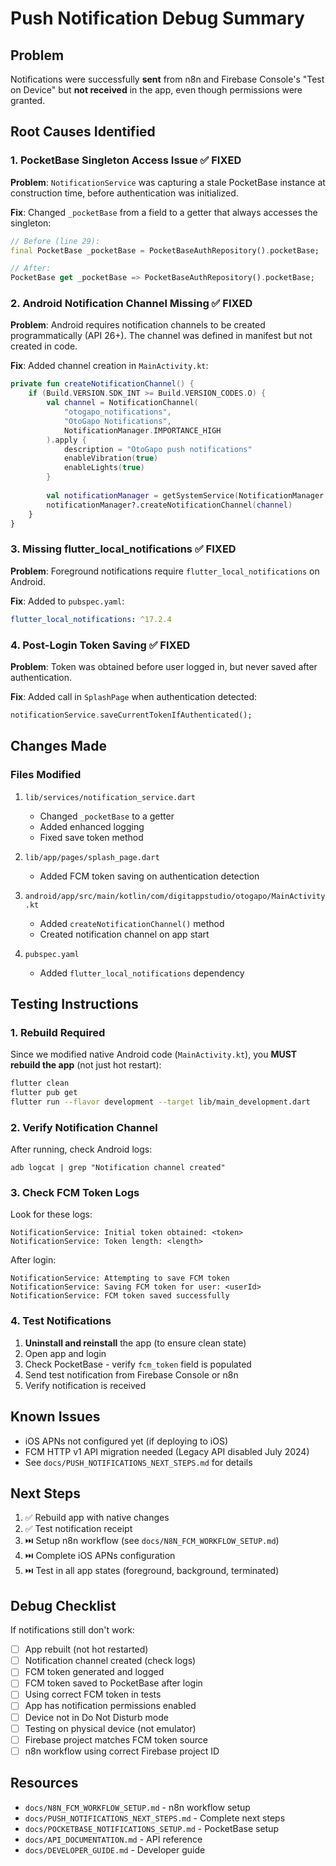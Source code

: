 # Push Notification Debug Summary

## Problem

Notifications were successfully **sent** from n8n and Firebase Console's "Test on Device" but **not received** in the app, even though permissions were granted.

## Root Causes Identified

### 1. PocketBase Singleton Access Issue ✅ FIXED
**Problem**: `NotificationService` was capturing a stale PocketBase instance at construction time, before authentication was initialized.

**Fix**: Changed `_pocketBase` from a field to a getter that always accesses the singleton:
```dart
// Before (line 29):
final PocketBase _pocketBase = PocketBaseAuthRepository().pocketBase;

// After:
PocketBase get _pocketBase => PocketBaseAuthRepository().pocketBase;
```

### 2. Android Notification Channel Missing ✅ FIXED
**Problem**: Android requires notification channels to be created programmatically (API 26+). The channel was defined in manifest but not created in code.

**Fix**: Added channel creation in `MainActivity.kt`:
```kotlin
private fun createNotificationChannel() {
    if (Build.VERSION.SDK_INT >= Build.VERSION_CODES.O) {
        val channel = NotificationChannel(
            "otogapo_notifications",
            "OtoGapo Notifications",
            NotificationManager.IMPORTANCE_HIGH
        ).apply {
            description = "OtoGapo push notifications"
            enableVibration(true)
            enableLights(true)
        }
        
        val notificationManager = getSystemService(NotificationManager::class.java)
        notificationManager?.createNotificationChannel(channel)
    }
}
```

### 3. Missing flutter_local_notifications ✅ FIXED
**Problem**: Foreground notifications require `flutter_local_notifications` on Android.

**Fix**: Added to `pubspec.yaml`:
```yaml
flutter_local_notifications: ^17.2.4
```

### 4. Post-Login Token Saving ✅ FIXED
**Problem**: Token was obtained before user logged in, but never saved after authentication.

**Fix**: Added call in `SplashPage` when authentication detected:
```dart
notificationService.saveCurrentTokenIfAuthenticated();
```

## Changes Made

### Files Modified
1. `lib/services/notification_service.dart`
   - Changed `_pocketBase` to a getter
   - Added enhanced logging
   - Fixed save token method

2. `lib/app/pages/splash_page.dart`
   - Added FCM token saving on authentication detection

3. `android/app/src/main/kotlin/com/digitappstudio/otogapo/MainActivity.kt`
   - Added `createNotificationChannel()` method
   - Created notification channel on app start

4. `pubspec.yaml`
   - Added `flutter_local_notifications` dependency

## Testing Instructions

### 1. Rebuild Required
Since we modified native Android code (`MainActivity.kt`), you **MUST rebuild the app** (not just hot restart):

```bash
flutter clean
flutter pub get
flutter run --flavor development --target lib/main_development.dart
```

### 2. Verify Notification Channel
After running, check Android logs:
```
adb logcat | grep "Notification channel created"
```

### 3. Check FCM Token Logs
Look for these logs:
```
NotificationService: Initial token obtained: <token>
NotificationService: Token length: <length>
```

After login:
```
NotificationService: Attempting to save FCM token
NotificationService: Saving FCM token for user: <userId>
NotificationService: FCM token saved successfully
```

### 4. Test Notifications
1. **Uninstall and reinstall** the app (to ensure clean state)
2. Open app and login
3. Check PocketBase - verify `fcm_token` field is populated
4. Send test notification from Firebase Console or n8n
5. Verify notification is received

## Known Issues

- iOS APNs not configured yet (if deploying to iOS)
- FCM HTTP v1 API migration needed (Legacy API disabled July 2024)
- See `docs/PUSH_NOTIFICATIONS_NEXT_STEPS.md` for details

## Next Steps

1. ✅ Rebuild app with native changes
2. ✅ Test notification receipt
3. ⏭️ Setup n8n workflow (see `docs/N8N_FCM_WORKFLOW_SETUP.md`)
4. ⏭️ Complete iOS APNs configuration
5. ⏭️ Test in all app states (foreground, background, terminated)

## Debug Checklist

If notifications still don't work:

- [ ] App rebuilt (not hot restarted)
- [ ] Notification channel created (check logs)
- [ ] FCM token generated and logged
- [ ] FCM token saved to PocketBase after login
- [ ] Using correct FCM token in tests
- [ ] App has notification permissions enabled
- [ ] Device not in Do Not Disturb mode
- [ ] Testing on physical device (not emulator)
- [ ] Firebase project matches FCM token source
- [ ] n8n workflow using correct Firebase project ID

## Resources

- `docs/N8N_FCM_WORKFLOW_SETUP.md` - n8n workflow setup
- `docs/PUSH_NOTIFICATIONS_NEXT_STEPS.md` - Complete next steps
- `docs/POCKETBASE_NOTIFICATIONS_SETUP.md` - PocketBase setup
- `docs/API_DOCUMENTATION.md` - API reference
- `docs/DEVELOPER_GUIDE.md` - Developer guide

